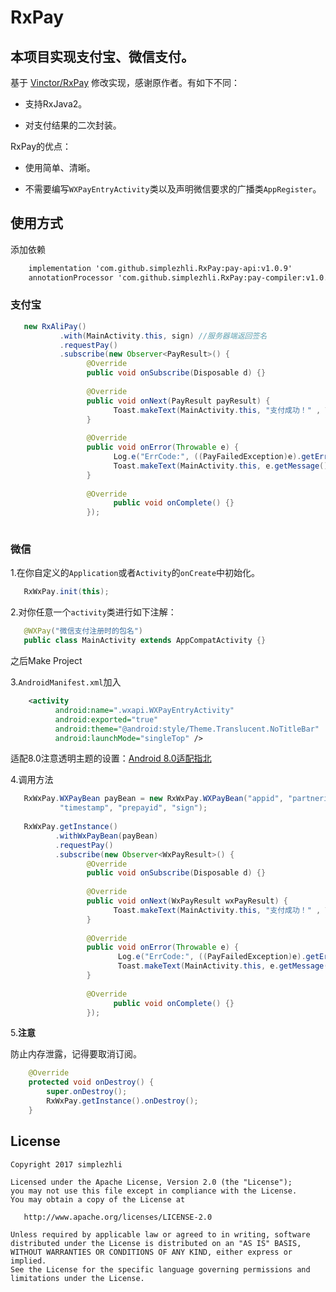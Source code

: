 # RxPay

## 本项目实现支付宝、微信支付。

基于 [Vinctor/RxPay](https://github.com/Vinctor/RxPay) 修改实现，感谢原作者。有如下不同：

- 支持RxJava2。

- 对支付结果的二次封装。

RxPay的优点：

- 使用简单、清晰。
      
- 不需要编写`WXPayEntryActivity`类以及声明微信要求的广播类`AppRegister`。

## 使用方式

添加依赖

```xml
    implementation 'com.github.simplezhli.RxPay:pay-api:v1.0.9'
    annotationProcessor 'com.github.simplezhli.RxPay:pay-compiler:v1.0.9'
```

### 支付宝

```java
   new RxAliPay()
           .with(MainActivity.this, sign) //服务器端返回签名
           .requestPay()
           .subscribe(new Observer<PayResult>() {
                 @Override
                 public void onSubscribe(Disposable d) {}
   
                 @Override
                 public void onNext(PayResult payResult) {
                       Toast.makeText(MainActivity.this, "支付成功！" , Toast.LENGTH_SHORT).show();
                 }
   
                 @Override
                 public void onError(Throwable e) {
                       Log.e("ErrCode:", ((PayFailedException)e).getErrCode());
                       Toast.makeText(MainActivity.this, e.getMessage(), Toast.LENGTH_SHORT).show();
                 }
   
                 @Override
                       public void onComplete() {}
                 });        
           

```

### 微信

1.在你自定义的`Application`或者`Activity`的`onCreate`中初始化。

```java
   RxWxPay.init(this);
```

2.对你任意一个`activity`类进行如下注解：

```java
   @WXPay("微信支付注册时的包名")
   public class MainActivity extends AppCompatActivity {}
```

之后Make Project

3.`AndroidManifest.xml`加入

```xml
    <activity
          android:name=".wxapi.WXPayEntryActivity"
          android:exported="true"
          android:theme="@android:style/Theme.Translucent.NoTitleBar"
          android:launchMode="singleTop" />
```

适配8.0注意透明主题的设置：[Android 8.0适配指北](https://weilu.blog.csdn.net/article/details/80965631#t5)

4.调用方法

```java
   RxWxPay.WXPayBean payBean = new RxWxPay.WXPayBean("appid", "partnerid", "noncestr",
           "timestamp", "prepayid", "sign");
   
   RxWxPay.getInstance()
          .withWxPayBean(payBean)
          .requestPay()
          .subscribe(new Observer<WxPayResult>() {
                 @Override
                 public void onSubscribe(Disposable d) {}
   
                 @Override
                 public void onNext(WxPayResult wxPayResult) {
                       Toast.makeText(MainActivity.this, "支付成功！" , Toast.LENGTH_SHORT).show();
                 }
   
                 @Override
                 public void onError(Throwable e) {
                        Log.e("ErrCode:", ((PayFailedException)e).getErrCode());
                        Toast.makeText(MainActivity.this, e.getMessage(), Toast.LENGTH_SHORT).show();
                 }
   
                 @Override
                       public void onComplete() {}
                 });

```

5.**注意**

防止内存泄露，记得要取消订阅。

```java
    @Override
    protected void onDestroy() {
        super.onDestroy();
        RxWxPay.getInstance().onDestroy();
    }
```

## License

	Copyright 2017 simplezhli

    Licensed under the Apache License, Version 2.0 (the "License");
    you may not use this file except in compliance with the License.
    You may obtain a copy of the License at

       http://www.apache.org/licenses/LICENSE-2.0

    Unless required by applicable law or agreed to in writing, software
    distributed under the License is distributed on an "AS IS" BASIS,
    WITHOUT WARRANTIES OR CONDITIONS OF ANY KIND, either express or implied.
    See the License for the specific language governing permissions and
    limitations under the License.
